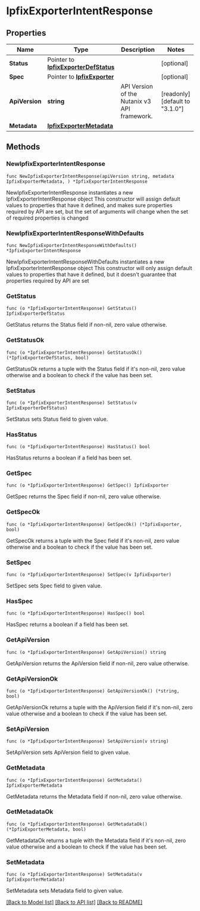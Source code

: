# IpfixExporterIntentResponse

## Properties

Name | Type | Description | Notes
------------ | ------------- | ------------- | -------------
**Status** | Pointer to [**IpfixExporterDefStatus**](IpfixExporterDefStatus.md) |  | [optional] 
**Spec** | Pointer to [**IpfixExporter**](IpfixExporter.md) |  | [optional] 
**ApiVersion** | **string** | API Version of the Nutanix v3 API framework. | [readonly] [default to "3.1.0"]
**Metadata** | [**IpfixExporterMetadata**](IpfixExporterMetadata.md) |  | 

## Methods

### NewIpfixExporterIntentResponse

`func NewIpfixExporterIntentResponse(apiVersion string, metadata IpfixExporterMetadata, ) *IpfixExporterIntentResponse`

NewIpfixExporterIntentResponse instantiates a new IpfixExporterIntentResponse object
This constructor will assign default values to properties that have it defined,
and makes sure properties required by API are set, but the set of arguments
will change when the set of required properties is changed

### NewIpfixExporterIntentResponseWithDefaults

`func NewIpfixExporterIntentResponseWithDefaults() *IpfixExporterIntentResponse`

NewIpfixExporterIntentResponseWithDefaults instantiates a new IpfixExporterIntentResponse object
This constructor will only assign default values to properties that have it defined,
but it doesn't guarantee that properties required by API are set

### GetStatus

`func (o *IpfixExporterIntentResponse) GetStatus() IpfixExporterDefStatus`

GetStatus returns the Status field if non-nil, zero value otherwise.

### GetStatusOk

`func (o *IpfixExporterIntentResponse) GetStatusOk() (*IpfixExporterDefStatus, bool)`

GetStatusOk returns a tuple with the Status field if it's non-nil, zero value otherwise
and a boolean to check if the value has been set.

### SetStatus

`func (o *IpfixExporterIntentResponse) SetStatus(v IpfixExporterDefStatus)`

SetStatus sets Status field to given value.

### HasStatus

`func (o *IpfixExporterIntentResponse) HasStatus() bool`

HasStatus returns a boolean if a field has been set.

### GetSpec

`func (o *IpfixExporterIntentResponse) GetSpec() IpfixExporter`

GetSpec returns the Spec field if non-nil, zero value otherwise.

### GetSpecOk

`func (o *IpfixExporterIntentResponse) GetSpecOk() (*IpfixExporter, bool)`

GetSpecOk returns a tuple with the Spec field if it's non-nil, zero value otherwise
and a boolean to check if the value has been set.

### SetSpec

`func (o *IpfixExporterIntentResponse) SetSpec(v IpfixExporter)`

SetSpec sets Spec field to given value.

### HasSpec

`func (o *IpfixExporterIntentResponse) HasSpec() bool`

HasSpec returns a boolean if a field has been set.

### GetApiVersion

`func (o *IpfixExporterIntentResponse) GetApiVersion() string`

GetApiVersion returns the ApiVersion field if non-nil, zero value otherwise.

### GetApiVersionOk

`func (o *IpfixExporterIntentResponse) GetApiVersionOk() (*string, bool)`

GetApiVersionOk returns a tuple with the ApiVersion field if it's non-nil, zero value otherwise
and a boolean to check if the value has been set.

### SetApiVersion

`func (o *IpfixExporterIntentResponse) SetApiVersion(v string)`

SetApiVersion sets ApiVersion field to given value.


### GetMetadata

`func (o *IpfixExporterIntentResponse) GetMetadata() IpfixExporterMetadata`

GetMetadata returns the Metadata field if non-nil, zero value otherwise.

### GetMetadataOk

`func (o *IpfixExporterIntentResponse) GetMetadataOk() (*IpfixExporterMetadata, bool)`

GetMetadataOk returns a tuple with the Metadata field if it's non-nil, zero value otherwise
and a boolean to check if the value has been set.

### SetMetadata

`func (o *IpfixExporterIntentResponse) SetMetadata(v IpfixExporterMetadata)`

SetMetadata sets Metadata field to given value.



[[Back to Model list]](../README.md#documentation-for-models) [[Back to API list]](../README.md#documentation-for-api-endpoints) [[Back to README]](../README.md)


